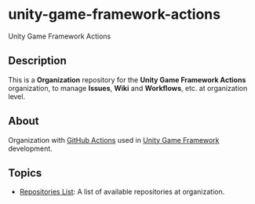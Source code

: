 # unity-game-framework-actions

Unity Game Framework Actions

## Description

This is a **Organization** repository for the **Unity Game Framework Actions** organization,
to manage **Issues**, **Wiki** and **Workflows**, etc. at organization level.

## About

Organization with [GitHub Actions](https://github.com/features/actions) used in [Unity Game Framework](https://github.com/unity-game-framework) development.

## Topics

- [Repositories List](docs/repositories.md): A list of available repositories at organization.

